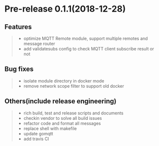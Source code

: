 # Pre-release 0.1.1(2018-12-28)

## Features

> + optimize MQTT Remote module, support multiple remotes and message router
> + add validatesubs config to check MQTT client subscribe result or not

## Bug fixes

> + isolate module directory in docker mode
> + remove network scope filter to support old docker

## Others(include release engineering)

> + rich build, test and release scripts and documents
> + checkin vendor to solve all build issues
> + refactor code and format all messages
> + replace shell with makefile
> + update gomqtt
> + add travis CI